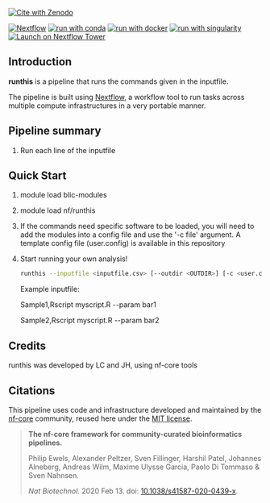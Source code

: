[![Cite with Zenodo](http://img.shields.io/badge/DOI-10.5281/zenodo.XXXXXXX-1073c8?labelColor=000000)](https://doi.org/10.5281/zenodo.XXXXXXX)

[![Nextflow](https://img.shields.io/badge/nextflow%20DSL2-%E2%89%A521.10.3-23aa62.svg)](https://www.nextflow.io/)
[![run with conda](http://img.shields.io/badge/run%20with-conda-3EB049?labelColor=000000&logo=anaconda)](https://docs.conda.io/en/latest/)
[![run with docker](https://img.shields.io/badge/run%20with-docker-0db7ed?labelColor=000000&logo=docker)](https://www.docker.com/)
[![run with singularity](https://img.shields.io/badge/run%20with-singularity-1d355c.svg?labelColor=000000)](https://sylabs.io/docs/)
[![Launch on Nextflow Tower](https://img.shields.io/badge/Launch%20%F0%9F%9A%80-Nextflow%20Tower-%234256e7)](https://tower.nf/launch?pipeline=https://github.com/nextflow/runthis)

## Introduction

**runthis** is a pipeline that runs the commands given in the inputfile.

The pipeline is built using [Nextflow](https://www.nextflow.io), a workflow tool to run tasks across multiple compute infrastructures in a very portable manner.

## Pipeline summary

1. Run each line of the inputfile

## Quick Start

1. module load blic-modules

2. module load nf/runthis

3. If the commands need specific software to be loaded, you will need to add the modules into a config file and use the '-c file' argument. A template config file (user.config) is available in this repository 

4. Start running your own analysis!

   ```bash
   runthis --inputfile <inputfile.csv> [--outdir <OUTDIR>] [-c <user.config>]
   ```

   Example inputfile:

      Sample1,Rscript myscript.R --param bar1

      Sample2,Rscript myscript.R --param bar2


## Credits

runthis was developed by LC and JH, using nf-core tools


## Citations

This pipeline uses code and infrastructure developed and maintained by the [nf-core](https://nf-co.re) community, reused here under the [MIT license](https://github.com/nf-core/tools/blob/master/LICENSE).

> **The nf-core framework for community-curated bioinformatics pipelines.**
>
> Philip Ewels, Alexander Peltzer, Sven Fillinger, Harshil Patel, Johannes Alneberg, Andreas Wilm, Maxime Ulysse Garcia, Paolo Di Tommaso & Sven Nahnsen.
>
> _Nat Biotechnol._ 2020 Feb 13. doi: [10.1038/s41587-020-0439-x](https://dx.doi.org/10.1038/s41587-020-0439-x).

